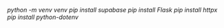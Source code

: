 *python -m venv venv*
*pip install supabase*
*pip install Flask*
*pip install httpx*
*pip install python-dotenv*